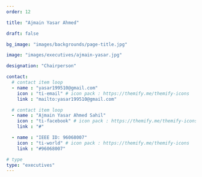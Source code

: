 ```yaml
---
order: 12

title: "Ajmain Yasar Ahmed"

draft: false

bg_image: "images/backgrounds/page-title.jpg"

image: "images/executives/ajmain-yasar.jpg"

designation: "Chairperson"

contact:
  # contact item loop
  - name : "yasar199510@gmail.com"
    icon : "ti-email" # icon pack : https://themify.me/themify-icons
    link : "mailto:yasar199510@gmail.com"

  # contact item loop
  - name : "Ajmain Yasar Ahmed Sahil"
    icon : "ti-facebook" # icon pack : https://themify.me/themify-icons
    link : "#"

  - name : "IEEE ID: 96068007"
    icon : "ti-world" # icon pack : https://themify.me/themify-icons
    link : "#96068007"

# type
type: "executives"
---
```

